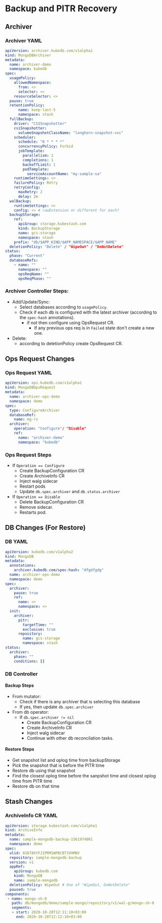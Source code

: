 # Backup and PITR Recovery

## Archiver
### Archiver YAML
```yaml
apiVersion: archiver.kubedb.com/v1alpha1
kind: MongoDBArchiver
metadata:
  name: archiver-demo
  namespace: kubedb
spec:
  usagePolicy:
    allowedNamespace:
      from: <>
      selector: <>
    resourceSelector: <>
  pause: true
  retentionPolicy:
      name: keep-last-5
      namespace: stash
  fullBackup:
    driver: "CSISnapshotter"
    csiSnapshotter:
      volumeSnapshotClassName: "longhorn-snapshot-vsc"
    scheduler:
      schedule: "0 * * * *"
      concurrencyPolicy: Forbid
      jobTemplate:
        parallelism: 1
        completions: 1
        backoffLimit: 1
        podTemplate:
          serviceAccountName: "my-sample-sa"
    runtimeSettings: <>
    failurePolicy: Retry
    retryConfig:
      maxRetry: 2
      delay: 2m
  walBackup:
    runtimeSettings: <>
    config: <> # rawExtension or different for each?
  backupStorage:
    ref:
      apiGroup: storage.kubestash.com
      kind: BackupStorage
      name: gcs-storage
      namespace: stash
    prefix: "db/$APP_KIND/$APP_NAMESPACE/$APP_NAME"
  deletionPolicy: "Delete" / "WipeOut" / "DoNotDelete"
status:
  phase: "Current" 
  databaseRefs:
    - name: ""
      namespace: ""
      opsReqName: ""
      opsReqPhase: ""
```

### Archiver Controller Steps:
- Add/Update/Sync:
  - Select databases according to `usagePolicy`.
  - Check if each db is configured with the latest archiver (according to the `spec-hash` annotations).
    - if not then configure using OpsRequest CR. 
    	- If any previous ops req is in `Failed` state don't create a new one.
- Delete:
  - according to deletionPolicy create OpsRequest CR.


## Ops Request Changes
### Ops Request YAML
```yaml
apiVersion: ops.kubedb.com/v1alpha1
kind: MongoDBOpsRequest
metadata:
  name: archiver-ops-demo
  namespace: demo
spec:
  type: ConfigureArchiver
  databaseRef:
    name: mg-rs
  archiver:
    operation: "Configure"/ "Disable"
    ref:
      name: "archiver-demo"
      namespace: "kubedb"
```

### Ops Request Steps
- If `Operation == Configure`
  - Create BackupConfiguration CR
  - Create ArchiveInfo CR
  - Inject walg sidecar
  - Restart pods
  - Update `db.spec.archiver` and `db.status.archiver`
- If `Operation == Disable`
  - Delete BackupConfiguration CR
  - Remove sidecar.
  - Restarts pod.

## DB Changes (For Restore)
### DB YAML
```yaml
apiVersion: kubedb.com/v1alpha2
kind: MongoDB
metadata:
  annotations:
  	archiver.kubedb.com/spec-hash: "dfgdfgdg"
  name: archiver-ops-demo
  namespace: demo
spec:
  archiver:
    pause: true
    ref:
      name: <>
      namespace: <>
  init:
    archiver:
      pitr:
        targetTime: ""
        exclusive: true 
      repository:
        name: gcs-storage
        namespace: stash
status:
  archiver:
    phase: ""
    conditions: []
```

### DB Controller

#### Backup Steps
- From mutator: 
	- Check if there is any archiver that is selecting this database
	- If yes, then update `db.spec.archiver`
- From db operator:
	- If `db.spec.archiver != nil`
		- Create BackupConfiguration CR
		- Create ArchiveInfo CR
		- Inject walg sidecar
		- Continue with other db reconcilation tasks.

#### Restore Steps
- Get snapshot list and oplog time from backupStorage 
- Pick the snapshot that is before the PITR time
- Restore db using that snapshot 
- Find the closest oplog time before the sanpshot time and closest oplog time from PITR time
- Restore db on that time

## Stash Changes
### ArchiveInfo CR YAML
```yaml
apiVersion: storage.kubestash.com/v1alpha1
kind: ArchiveInfo
metadata:
  name: sample-mongodb-backup-1561974001
  namespace: demo
spec:
  ulid: 01D78XYFJ1PRM1WPBCBT3VHMNV
  repository: sample-mongodb-backup
  version: v1
  appRef:
    apiGroup: kubedb.com
    kind: MongoDB
    name: sample-mongodb
  deletionPolicy: WipeOut # One of "WipeOut, DoNotDelete"
  paused: true
components:
 - name: mongo-sh-0
   path: db/mongodb/demo/sample-mongo/repository/v1/wal-g/mongo-sh-0
   segments:
   - start: 2020-10-28T12:11:10+03:00
     end: 2020-10-28T12:12:10+03:00
```
